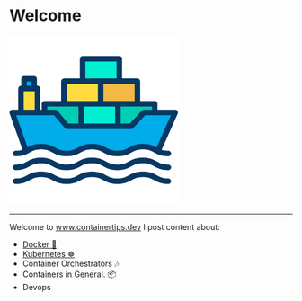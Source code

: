 # Welcome

<!-- ![Logo](assets/images/tips.png) -->
<img src="/assets/images/vessel.png" class="center" alt="About me" style="width:300px;">

---

Welcome to www.containertips.dev I post content about:

- [Docker :whale:](/docker/)
- [Kubernetes :wheel_of_dharma:](/kubernetes/)
- Container Orchestrators :notes:
- Containers in General. :package:
- Devops



